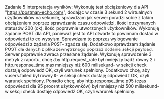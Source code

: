 Zadanie 5 interpretacja wyników:
Wykonuję test obciążeniowy dla API "https://postman-echo.com/", dodając w czasie 3 sekund 2 wirtualnych użytkowników na sekundę,
sprawdzam jak serwer poradzi sobie z takim obciążeniem poprzez sprawdzanie czasu odpowiedzi, ilości otrzymanych statusów 200 (ok), ilości poprawnie utworzonych użytkowników. 
Wykonuję żądanie POST dla API, ponieważ jest to API otwarte to powinnam dostać w odpowiedzi to co wysyłam. Sprawdzam to poprzez wylogowanie 
odpowiedzi z żądania POST- zgadza się. Dodatkowo sprawdzam żądanie POST dla danych z pliku zewnętrznego poprzez dodanie sekcji payload. Serwer poprawnie zwraca przesłane żądanie. 
Wykonuję sprawdzenie 3 metryk z raportu, chcę aby http.request_rate był mniejszy bądź równy 2 i http.response_time.max mniejszy niż 600 milisekund- w sekcji check dostaję odpowiedź OK, czyli warunek spełniony.
Dodatkowo chcę, aby vusers.failed był równy 0- w sekcji check dostaję odpowiedź OK, czyli warunek spełniony.
Ponadto chcę, aby http.response_time.p95 (czas odpowiedzi dla 95 procent użytkownków) był mniejszy niż 500 milisekund- w sekcji check dostaję odpowiedź OK, czyli warunek spełniony.
